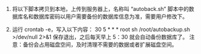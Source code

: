1. 将以下脚本拷贝到本地，上传到服务器上，名称叫 “autoback.sh”
脚本中的数据库名和数据库密码以用户需要备份的数据库信息为准，需要用户修改下。

2. 运行 crontab -e，写入以下内容：
30 5 * * * root sh /root/autobackup.sh >/dev/null 2>&1
保存退出，之后每天早上 5：30 就会自动备份数据库了。
注意：备份会占用磁盘空间，及时清理不需要的数据或者扩展磁盘空间。 